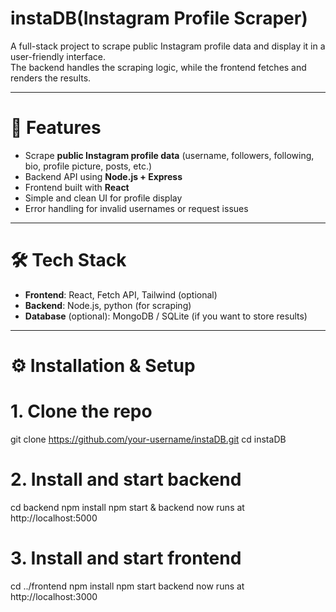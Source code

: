 # instaDB(Instagram Profile Scraper)


A full-stack project to scrape public Instagram profile data and display it in a user-friendly interface.  
The backend handles the scraping logic, while the frontend fetches and renders the results.  

---

# 🚀 Features  
- Scrape **public Instagram profile data** (username, followers, following, bio, profile picture, posts, etc.)  
- Backend API using **Node.js + Express**  
- Frontend built with **React**  
- Simple and clean UI for profile display  
- Error handling for invalid usernames or request issues  

---

# 🛠️ Tech Stack  
- **Frontend**: React, Fetch API, Tailwind (optional)  
- **Backend**: Node.js, python (for scraping)  
- **Database** (optional): MongoDB / SQLite (if you want to store results)  

---
 
# ⚙️ Installation & Setup  

# 1. Clone the repo
git clone https://github.com/your-username/instaDB.git
cd instaDB

# 2. Install and start backend
cd backend
npm install
npm start &
backend now runs at http://localhost:5000

# 3. Install and start frontend
cd ../frontend
npm install
npm start
backend now runs at http://localhost:3000
